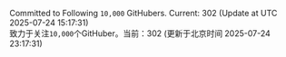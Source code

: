 Committed to Following `10,000` GitHubers. Current: <!-- FOLLOWING_COUNT -->302<!-- FOLLOWING_COUNT --> (Update at UTC <!-- LAST_UPDATED -->2025-07-24 15:17:31<!-- LAST_UPDATED -->)<br>
致力于关注`10,000`个GitHuber。当前：<!-- FOLLOWING_COUNT -->302<!-- FOLLOWING_COUNT --> (更新于北京时间 <!-- LAST_UPDATED_CST -->2025-07-24 23:17:31<!-- LAST_UPDATED_CST -->)
